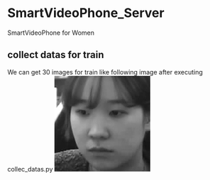 # SmartVideoPhone_Server
SmartVideoPhone for Women

## collect datas for train
We can get 30 images for train like following image after executing collec_datas.py
![ex_datafortrain](./1.2.jpg)
